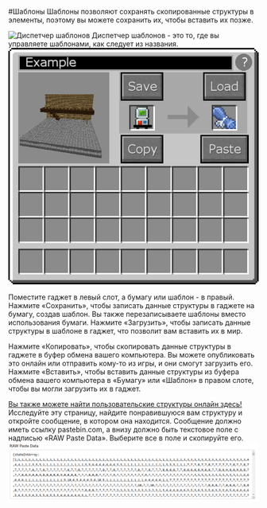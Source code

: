 #Шаблоны
Шаблоны позволяют сохранять скопированные структуры в элементы, поэтому вы можете сохранить их, чтобы вставить их позже.

![Диспетчер шаблонов](item:buildinggadgets:templatemanager)
Диспетчер шаблонов - это то, где вы управляете шаблонами, как следует из названия.
![](managergui.png)

Поместите гаджет в левый слот, а бумагу или шаблон - в правый.
Нажмите «Сохранить», чтобы записать данные структуры в гаджете на бумагу, создав шаблон. Вы также перезаписываете шаблоны вместо использования бумаги.
Нажмите «Загрузить», чтобы записать данные структуры в шаблоне в гаджет, что позволит вам вставить их в мир.

Нажмите «Копировать», чтобы скопировать данные структуры в гаджете в буфер обмена вашего компьютера. Вы можете опубликовать это онлайн или отправить кому-то из игры, и они смогут загрузить его.
Нажмите «Вставить», чтобы вставить данные структуры из буфера обмена вашего компьютера в «Бумагу» или «Шаблон» в правом слоте, чтобы вы могли загрузить их в гаджет.

[Вы также можете найти пользовательские структуры онлайн здесь!](https://www.reddit.com/r/9x9/)
Исследуйте эту страницу, найдите понравившуюся вам структуру и откройте сообщение, в котором она находится. Сообщение должно иметь ссылку pastebin.com, а внизу должно быть текстовое поле с надписью «RAW Paste Data». Выберите все в поле и скопируйте его.
![](pastebin.png)